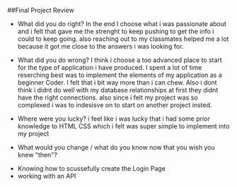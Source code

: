 ##Final Project Review

- What did you do right?
In the end I choose what i was passionate about and i felt that gave me the strenght to keep pushing to get the info i could to keep going. also reaching out to my classmates helped me a lot because it got me close to the answers i was looking for.
    
- What did you do wrong?
I think i choose a too advanced place to start for the type of application i have produced. I spent a lot of time reserching best was to implement the elements of my application as a beginner Coder. I felt that i bit way more than i can chew. Also i dont think i didnt do well with my database relationships at first they didnt have the right connections. also since i felt my project was so complexed i was to indesisve on to start on another project insted.


- Where were you lucky?
i feel like i was lucky that i had some prior knowledge to HTML CSS which i felt was super simple to implement into my project

- What would you change / what do you know now that you wish you knew "then"?
* Knowing how to scussefully create the Login Page 
* working with an API
      
